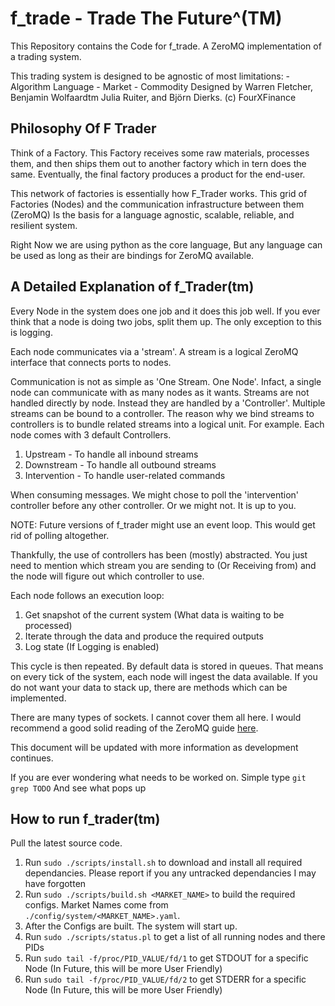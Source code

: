 
# f_trade - Trade The Future^(TM)

This Repository contains the Code for f_trade. A ZeroMQ implementation of a trading system.

This trading system is designed to be agnostic of most limitations:
    - Algorithm Language
    - Market
    - Commodity
Designed by Warren Fletcher, Benjamin Wolfaardtm Julia Ruiter, and Björn Dierks. (c) FourXFinance

## Philosophy Of F Trader

Think of a Factory. This Factory receives some raw materials, processes them, and then ships them out to another factory which in tern does the same. Eventually, the final factory produces a product for the end-user. 

This network of factories is essentially how F_Trader works. This grid of Factories (Nodes) and the communication infrastructure between them (ZeroMQ) Is the basis for a language agnostic, scalable, reliable, and resilient system.

Right Now we are using python as the core language, But any language can be used as long as their are bindings for ZeroMQ available.


## A Detailed Explanation of f_Trader(tm)

Every Node in the system does one job and it does this job well. If you ever think that a node is doing two jobs, split them up. The only exception to this is logging. 

Each node communicates via a 'stream'. A stream is a logical ZeroMQ interface that connects ports to nodes.

Communication is not as simple as 'One Stream. One Node'. Infact, a single node can communicate with as many nodes as it wants. Streams are not handled directly by node. Instead they are handled by a 'Controller'. Multiple streams can be bound to a controller. The reason why we bind streams to controllers is to bundle related streams into a logical unit. For example. Each node comes with 3 default Controllers.

1. Upstream - To handle all inbound streams
2. Downstream - To handle all outbound streams
3. Intervention - To handle user-related commands

When consuming messages. We might chose to poll the 'intervention' controller before any other controller. Or we might not. It is up to you. 

NOTE: Future versions of f_trader might use an event loop. This would get rid of polling altogether.

Thankfully, the use of controllers has been (mostly) abstracted. You just need to mention which stream you are sending to (Or Receiving from) and the node will figure out which controller to use.

Each node follows an execution loop:

1. Get snapshot of the current system (What data is waiting to be processed)
2. Iterate through the data and produce the required outputs
3. Log state (If Logging is enabled)

This cycle is then repeated. By default data is stored in queues. That means on every tick of the system, each node will ingest the data available. If you do not want your data to stack up, there are methods which can be implemented.

There are many types of sockets. I cannot cover them all here. I would recommend a good solid reading of the ZeroMQ guide [here](https://zguide.zeromq.org/).

This document will be updated with more information as development continues.

If you are ever wondering what needs to be worked on. Simple type `git grep TODO` And see what pops up

## How to run f_trader(tm)

Pull the latest source code.

1. Run `sudo ./scripts/install.sh` to download and install all required dependancies. Please report if you any untracked dependancies I may have forgotten
2. Run `sudo ./scripts/build.sh <MARKET_NAME>` to build the required configs. Market Names come from `./config/system/<MARKET_NAME>.yaml`.
3. After the Configs are built. The system will start up.
4. Run `sudo ./scripts/status.pl` to get a list of all running nodes and there PIDs
5. Run `sudo tail -f/proc/PID_VALUE/fd/1` to get STDOUT for a specific Node (In Future, this will be more User Friendly)
6. Run `sudo tail -f/proc/PID_VALUE/fd/2` to get STDERR for a specific Node (In Future, this will be more User Friendly)

